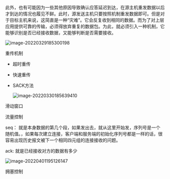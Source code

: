 此外，也有可能因为一些其他原因导致确认应答延迟到达，在源主机重发数据以后才到达的情况也履见不鲜。此时，源发送主机只要按照机制重发数据即可。但是对于目标主机来说，这简直是一种“灾难”。它会反复收到相同的数据。而为了对上层应用提供可靠的传输，必须得放弃重复的数据包。为此，就必须引入一种机制，它能够识别是否已经接收数据，又能够判断是否需要接收。

![image-20220329185300198](C:\Users\hzd\AppData\Roaming\Typora\typora-user-images\image-20220329185300198.png)









重传机制

- 超时重传

- 快速重传

- SACK方法

    ![image-20220330185639410](C:\Users\hzd\AppData\Roaming\Typora\typora-user-images\image-20220330185639410.png)



滑动窗口





流量控制

seq： 就是本身数据的第几个段，如果发出去，就从这里开始发，序列号是一个随机值。，如果每次建立连接，客户端和服务端的初始化序列号都是一样的话，很容易出现历史报文被下一个相同四元组的连接接收的问题。

ack: 就是已经接收对方的数据有多少

![image-20220401195126147](C:\Users\hzd\AppData\Roaming\Typora\typora-user-images\image-20220401195126147.png)

拥塞控制

